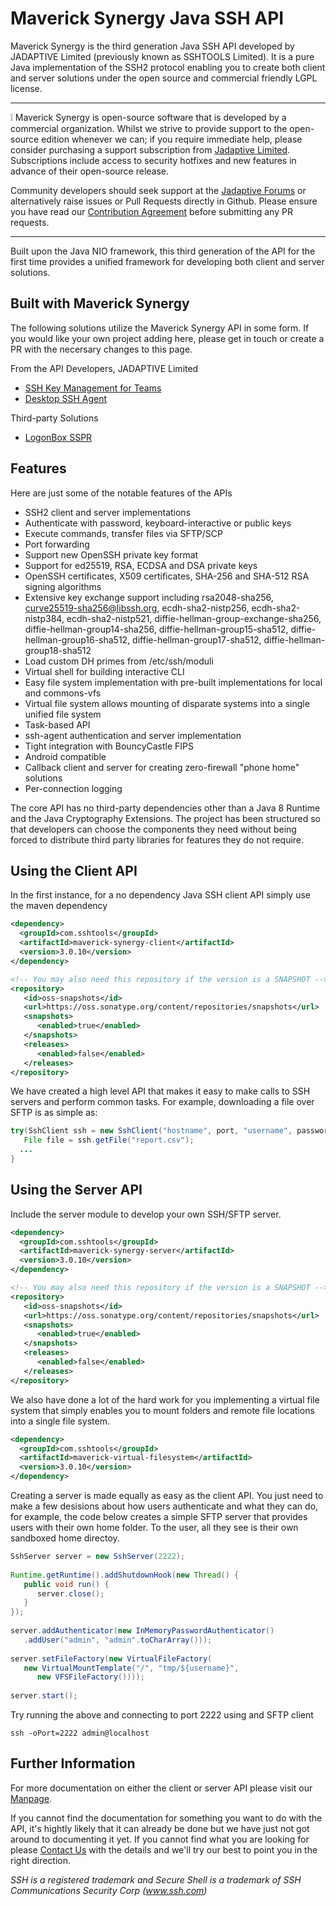 # Maverick Synergy Java SSH API
Maverick Synergy is the third generation Java SSH API developed by JADAPTIVE Limited (previously known as SSHTOOLS Limited). It is a pure Java implementation of the SSH2 protocol enabling you to create both client and server solutions under the open source and commercial friendly LGPL license.

---
:grey_exclamation: Maverick Synergy is open-source software that is developed by a commercial organization. Whilst we strive to provide support to the open-source edition whenever we can; if you require immediate help, please consider purchasing a support subscription from [Jadaptive Limited](https://www.jadaptive.com). Subscriptions include access to security hotfixes and new features in advance of their open-source release.

Community developers should seek support at the [Jadaptive Forums](https://forums.jadaptive.com) or alternatively raise issues or Pull Requests directly in Github. Please ensure you have read our [Contribution Agreement](https://github.com/sshtools/maverick-synergy/blob/master/CONTRIBUTING.md) before submitting any PR requests.

---

Built upon the Java NIO framework, this third generation of the API for the first time provides a unified framework for developing both client and server solutions.

## Built with Maverick Synergy

The following solutions utilize the Maverick Synergy API in some form. If you would like your own project adding here, please get in touch or create a PR with the necersary changes to this page. 

From the API Developers, JADAPTIVE Limited
- [SSH Key Management for Teams](https://ssh.team)
- [Desktop SSH Agent](https://jadaptive.com/en/products/desktop-ssh-agent)

Third-party Solutions
- [LogonBox SSPR](https://www.logonbox.com/)

## Features
Here are just some of the notable features of the APIs

- SSH2 client and server implementations
- Authenticate with password, keyboard-interactive or public keys
- Execute commands, transfer files via SFTP/SCP
- Port forwarding
- Support new OpenSSH private key format
- Support for ed25519, RSA, ECDSA and DSA private keys
- OpenSSH certificates, X509 certificates, SHA-256 and SHA-512 RSA signing algorithms
- Extensive key exchange support including rsa2048-sha256, curve25519-sha256@libssh.org, ecdh-sha2-nistp256, ecdh-sha2-nistp384, ecdh-sha2-nistp521, diffie-hellman-group-exchange-sha256, diffie-hellman-group14-sha256, diffie-hellman-group15-sha512, diffie-hellman-group16-sha512, diffie-hellman-group17-sha512, diffie-hellman-group18-sha512
- Load custom DH primes from /etc/ssh/moduli
- Virtual shell for building interactive CLI
- Easy file system implementation with pre-built implementations for local and commons-vfs
- Virtual file system allows mounting of disparate systems into a single unified file system
- Task-based API
- ssh-agent authentication and server implementation
- Tight integration with BouncyCastle FIPS
- Android compatible
- Callback client and server for creating zero-firewall "phone home" solutions
- Per-connection logging

The core API has no third-party dependencies other than a Java 8 Runtime and the Java Cryptography Extensions. The project has been structured so that developers can choose the components they need without being forced to distribute third party libraries for features they do not require.

## Using the Client API
In the first instance, for a no dependency Java SSH client API simply use the maven dependency
```xml
<dependency>
  <groupId>com.sshtools</groupId>
  <artifactId>maverick-synergy-client</artifactId>
  <version>3.0.10</version>
</dependency>

<!-- You may also need this repository if the version is a SNAPSHOT -->
<repository>
   <id>oss-snapshots</id>
   <url>https://oss.sonatype.org/content/repositories/snapshots</url>
   <snapshots>
      <enabled>true</enabled>
   </snapshots>
   <releases>
      <enabled>false</enabled>
   </releases>
</repository>
```
We have created a high level API that makes it easy to make calls to SSH servers and perform common tasks. For example, downloading a file over SFTP is as simple as:
```java	
try(SshClient ssh = new SshClient("hostname", port, "username", password.toCharArray())) {		
   File file = ssh.getFile("report.csv");
  ...
}
```

## Using the Server API
Include the server module to develop your own SSH/SFTP server.
```xml
<dependency>
  <groupId>com.sshtools</groupId>
  <artifactId>maverick-synergy-server</artifactId>
  <version>3.0.10</version>
</dependency>

<!-- You may also need this repository if the version is a SNAPSHOT -->
<repository>
   <id>oss-snapshots</id>
   <url>https://oss.sonatype.org/content/repositories/snapshots</url>
   <snapshots>
      <enabled>true</enabled>
   </snapshots>
   <releases>
      <enabled>false</enabled>
   </releases>
</repository>
```
We also have done a lot of the hard work for you implementing a virtual file system that simply enables you to mount folders and remote file locations into a single file system.
```xml
<dependency>
  <groupId>com.sshtools</groupId>
  <artifactId>maverick-virtual-filesystem</artifactId>
  <version>3.0.10</version>
</dependency>
```	
Creating a server is made equally as easy as the client API. You just need to make a few desisions about how users authenticate and what they can do, for example, the code below creates a simple SFTP server that provides users with their own home folder. To the user, all they see is their own sandboxed home directoy.

```java
SshServer server = new SshServer(2222);
		
Runtime.getRuntime().addShutdownHook(new Thread() {
   public void run() {
      server.close();
   }	
});
		
server.addAuthenticator(new InMemoryPasswordAuthenticator()
   .addUser("admin", "admin".toCharArray()));
		
server.setFileFactory(new VirtualFileFactory(
   new VirtualMountTemplate("/", "tmp/${username}", 
      new VFSFileFactory())));
		
server.start();
```
Try running the above and connecting to port 2222 using and SFTP client

	ssh -oPort=2222 admin@localhost


## Further Information
For more documentation on either the client or server API please visit our [Manpage](https://www.jadaptive.com/app/manpage/en/category/1559751/Maverick-Synergy). 

If you cannot find the documentation for something you want to do with the API, it's hightly likely that it can already be done but we have just not got around to documenting it yet. If you cannot find what you are looking for please [Contact Us](mailto:support@jadaptive.com) with the details and we'll try our best to point you in the right direction.

*SSH is a registered trademark and Secure Shell is a trademark of SSH Communications Security Corp (www.ssh.com)*
